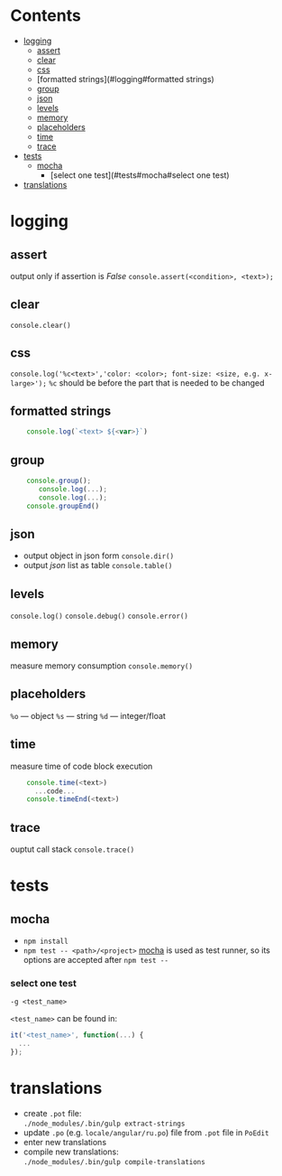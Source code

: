 # Contents

- [logging](#logging)
    - [assert](#logging#assert)
    - [clear](#logging#clear)
    - [css](#logging#css)
    - [formatted strings](#logging#formatted strings)
    - [group](#logging#group)
    - [json](#logging#json)
    - [levels](#logging#levels)
    - [memory](#logging#memory)
    - [placeholders](#logging#placeholders)
    - [time](#logging#time)
    - [trace](#logging#trace)
- [tests](#tests)
    - [mocha](#tests#mocha)
        - [select one test](#tests#mocha#select one test)
- [translations](#translations)

# logging
## assert
output only if assertion is *False*
`console.assert(<condition>, <text>);`

## clear
`console.clear()`

## css
`console.log('%c<text>','color: <color>; font-size: <size, e.g. x-large>');`
`%c` should be before the part that is needed to be changed

## formatted strings
```js
    console.log(`<text> ${<var>}`)
```

## group
```js
    console.group();
       console.log(...);
       console.log(...);
    console.groupEnd()
```

## json
* output object in json form
`console.dir()`
* output *json* list as table
`console.table()`

## levels
`console.log()`
`console.debug()`
`console.error()`

## memory
measure memory consumption
`console.memory()`

## placeholders
`%o` — object
`%s` — string
`%d` — integer/float

## time
measure time of code block execution
```js
    console.time(<text>)
      ...code...
    console.timeEnd(<text>)
```

## trace
ouptut call stack
`console.trace()`

# tests
## mocha
* `npm install`
* `npm test -- <path>/<project>`
[mocha](https://mochajs.org) is used as test runner, so its options are accepted after `npm test --`

### select one test
`-g <test_name>`  

`<test_name>` can be found in:
```javascript
it('<test_name>', function(...) {
  ...
});
```

# translations
* create `.pot` file:  
`./node_modules/.bin/gulp extract-strings`
* update `.po` (e.g. `locale/angular/ru.po`) file from `.pot` file in `PoEdit`
* enter new translations
* compile new translations:  
`./node_modules/.bin/gulp compile-translations`
